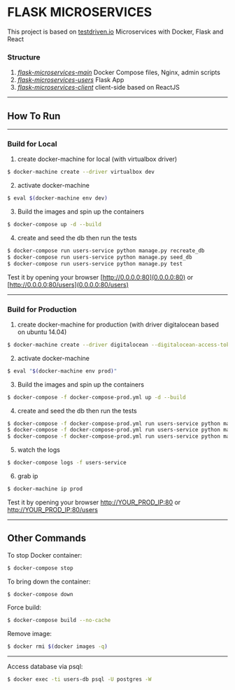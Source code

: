 # FLASK MICROSERVICES

This project is based on [testdriven.io](http://testdriven.io/) Microservices with Docker, Flask and React  

### Structure
1. _[flask-microservices-main](https://github.com/repodevs/flask-microservices-main)_ Docker Compose files, Nginx, admin scripts
2. _[flask-microservices-users](https://github.com/repodevs/flask-microservices-users)_ Flask App
3. _[flask-microservices-client](https://github.com/repodevs/flask-microservices-client)_ client-side based on ReactJS
---

## How To Run
----
### Build for Local 
1. create docker-machine for local (with virtualbox driver)
```bash
$ docker-machine create --driver virtualbox dev
```
2. activate docker-machine 
```bash
$ eval $(docker-machine env dev)
```
3. Build the images and spin up the containers
```bash
$ docker-compose up -d --build
```
4. create and seed the db then run the tests
```bash
$ docker-compose run users-service python manage.py recreate_db
$ docker-compose run users-service python manage.py seed_db
$ docker-compose run users-service python manage.py test
```

Test it by opening your browser [http://0.0.0.0:80](0.0.0.0:80) or [http://0.0.0.0:80/users](0.0.0.0:80/users) 

---
### Build for Production 

1. create docker-machine for production (with driver digitalocean based on ubuntu 14.04)   
```bash
$ docker-machine create --driver digitalocean --digitalocean-access-token=DO_TOKEN --digitalocean-image ubuntu-14-04-x64 prod
```
2. activate docker-machine   
```bash
$ eval "$(docker-machine env prod)"
```
3. Build the images and spin up the containers
```bash
$ docker-compose -f docker-compose-prod.yml up -d --build
```
4. create and seed the db then run the tests
```bash
$ docker-compose -f docker-compose-prod.yml run users-service python manage.py recreate_db
$ docker-compose -f docker-compose-prod.yml run users-service python manage.py seed_db
$ docker-compose -f docker-compose-prod.yml run users-service python manage.py test
```
5. watch the logs
```bash
$ docker-compose logs -f users-service
```
6. grab ip
```bash
$ docker-machine ip prod
```

Test it by opening your browser [http://YOUR_PROD_IP:80](YOUR_PROD_IP:80) or [http://YOUR_PROD_IP:80/users](YOUR_PROD_IP:80/users) 

----
## Other Commands

To stop Docker container:
```bash
$ docker-compose stop
```
To bring down the container:
```bash
$ docker-compose down
```
Force build:
```bash
$ docker-compose build --no-cache
```
Remove image:
```bash
$ docker rmi $(docker images -q)
```
---
Access database via psql:
```bash
$ docker exec -ti users-db psql -U postgres -W
```

